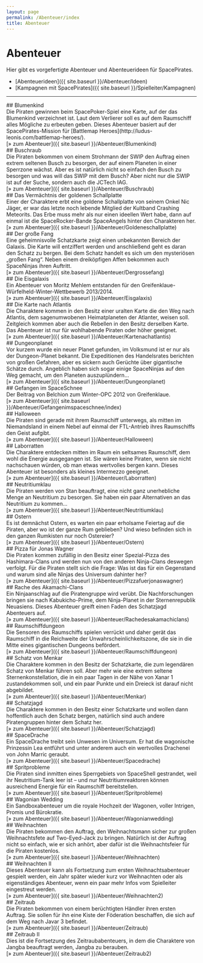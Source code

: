 ```yaml
---
layout: page
permalink: /Abenteuer/index
title: Abenteuer
---
```


# Abenteuer

Hier gibt es vorgefertigte Abenteuer und Abenteuerideen für SpacePirates.

- [Abenteuerideen]({{ site.baseurl }}/Abenteuer/Ideen)
- [Kampagnen mit SpacePirates]({{ site.baseurl }}/Spielleiter/Kampagnen)


***
<div class="box1 clickable" data-href="/spacepirates/abenteuer/blumenkind/">
## Blumenkind

<div class="boxtext">Die Piraten gewinnen beim SpacePoker-Spiel eine Karte, auf der das Blumenkind verzeichnet ist. Laut dem Verlierer soll es auf dem Raumschiff alles Mögliche zu erbeuten geben. Dieses Abenteuer basiert auf der SpacePirates-Mission für [Battlemap Heroes](http://ludus-leonis.com/battlemap-heroes/).</div>
<div class="boxbottom">[&raquo; zum Abenteuer]({{ site.baseurl }}/Abenteuer/Blumenkind)</div>
</div>
<div class="box1 clickable">
## Buschraub

<div class="boxtext">Die Piraten bekommen von einem Strohmann der SWIP den Auftrag einen extrem seltenen Busch zu besorgen, der auf einem Planeten in einer Sperrzone wächst. Aber es ist natürlich nicht so einfach den Busch zu besorgen und was will das SWIP mit dem Busch? Aber nicht nur die SWIP ist auf der Suche, sondern auch die JCTech IAG.</div>
<div class="boxbottom">[&raquo; zum Abenteuer]({{ site.baseurl }}/Abenteuer/Buschraub)</div>
</div>
<div class="box1 clickable">
## Das Vermächtnis der goldenen Schallplatte

<div class="boxtext">Einer der Charaktere erbt eine goldene Schallplatte von seinem Onkel Nic Jäger, er war das letzte noch lebende Mitglied der Kultband Crashing Meteorits. Das Erbe muss mehr als nur einen ideellen Wert habe, dann auf einmal ist die SpaceRocker-Bande SpaceAngels hinter den Charakteren her.</div>
<div class="boxbottom">[&raquo; zum Abenteuer]({{ site.baseurl }}/Abenteuer/Goldeneschallplatte)</div>
</div>
<div class="box1 clickable">
## Der große Fang

<div class="boxtext">Eine geheimnisvolle Schatzkarte zeigt einen unbekannten Bereich der Galaxis. Die Karte will entziffert werden und anschließend geht es daran den Schatz zu bergen. Bei dem Schatz handelt es sich um den mysteriösen &bdquo;großen Fang&ldquo;. Neben einem dreiköpfigen Affen bekommen auch SpaceNinjas ihren Auftritt.</div>
<div class="boxbottom">[&raquo; zum Abenteuer]({{ site.baseurl }}/Abenteuer/Dergrossefang)</div>
</div>
<div class="box1 clickable">
## Die Eisgalaxis

<div class="boxtext">Ein Abenteuer von Moritz Mehlem entstanden für den Greifenklaue-Würfelheld-Winter-Wettbewerb 2013/2014.</div>
<div class="boxbottom">[&raquo; zum Abenteuer]({{ site.baseurl }}/Abenteuer/Eisgalaxis)</div>
</div>
<div class="box1 clickable">
## Die Karte nach Atlantis

<div class="boxtext">Die Charaktere kommen in den Besitz einer uralten Karte die den Weg nach Atlantis, dem sagenumwobenen Heimatplaneten der Atlanter, weisen soll. Zeitgleich kommen aber auch die Rebellen in den Besitz derselben Karte. Das Abenteuer ist nur für wohlhabende Piraten oder höher geeignet.</div>
<div class="boxbottom">[&raquo; zum Abenteuer]({{ site.baseurl }}/Abenteuer/Kartenachatlantis)</div>
</div>
<div class="box1 clickable">
## Dungeonplanet

<div class="boxtext">Vor kurzem wurde ein neuer Planet gefunden, im Volksmund ist er nur als der Dungeon-Planet bekannt. Die Expeditionen des Handelsrates berichten von großen Gefahren, aber es sickern auch Gerüchte über gigantische Schätze durch. Angeblich haben sich sogar einige SpaceNinjas auf den Weg gemacht, um den Planeten auszuplündern…</div>
<div class="boxbottom">[&raquo; zum Abenteuer]({{ site.baseurl }}/Abenteuer/Dungeonplanet)</div>
</div>
<div class="box1 clickable">
## Gefangen im SpaceSchnee

<div class="boxtext">Der Beitrag von Belchion zum Winter-OPC 2012 von Greifenklaue.</div>
<div class="boxbottom">[&raquo; zum Abenteuer]({{ site.baseurl }}/Abenteuer/Gefangenimspaceschnee/index)</div>
</div>
<div class="box1 clickable">
## Halloween

<div class="boxtext">Die Piraten sind gerade mit ihrem Raumschiff unterwegs, als mitten im Niemandsland in einem Nebel auf einmal der FTL-Antrieb ihres Raumschiffs den Geist aufgibt.</div>
<div class="boxbottom">[&raquo; zum Abenteuer]({{ site.baseurl }}/Abenteuer/Halloween)</div>
</div>
<div class="box1 clickable">
## Laborratten

<div class="boxtext">Die Charaktere entdecken mitten im Raum ein seltsames Raumschiff, dem wohl die Energie ausgegangen ist. Sie wären keine Piraten, wenn sie nicht nachschauen würden, ob man etwas wertvolles bergen kann. Dieses Abenteuer ist besonders als kleines Intermezzo geeignet.</div>
<div class="boxbottom">[&raquo; zum Abenteuer]({{ site.baseurl }}/Abenteuer/Laborratten)</div>
</div>
<div class="box1 clickable">
## Neutritiumklau

<div class="boxtext">Die Piraten werden von Stan beauftragt, eine nicht ganz unerhebliche Menge an Neutritium zu besorgen. Sie haben ein paar Alternativen an das Neutritium zu kommen…</div>
<div class="boxbottom">[&raquo; zum Abenteuer]({{ site.baseurl }}/Abenteuer/Neutritiumklau)</div>
</div>
<div class="box1 clickable">
## Ostern

<div class="boxtext">Es ist demnächst Ostern, es warten ein paar erholsame Feiertag auf die Piraten, aber wo ist der ganze Rum geblieben? Und wieso befinden sich in den ganzen Rumkisten nur noch Ostereier?</div>
<div class="boxbottom">[&raquo; zum Abenteuer]({{ site.baseurl }}/Abenteuer/Ostern)</div>
</div>
<div class="box1 clickable">
## Pizza für Jonas Wagner

<div class="boxtext">Die Piraten kommen zufällig in den Besitz einer Spezial-Pizza des Hashimara-Clans und werden nun von den anderen Ninja-Clans deswegen verfolgt. Für die Piraten stellt sich die Frage: Was ist das für ein Gegenstand und warum sind alle Ninjas des Universum dahinter her?</div>
<div class="boxbottom">[&raquo; zum Abenteuer]({{ site.baseurl }}/Abenteuer/Pizzafuerjonaswagner)</div>
</div>
<div class="box1 clickable">
## Rache des Akamachi-Clans

<div class="boxtext">Ein Ninjaanschlag auf die Piratengruppe wird verübt. Die Nachforschungen bringen sie nach Kabukicho-Prime, dem Ninja-Planet in der Sternenrepublik Neuasiens. Dieses Abenteuer greift einen Faden des Schatzjagd Abenteuers auf.</div>
<div class="boxbottom">[&raquo; zum Abenteuer]({{ site.baseurl }}/Abenteuer/Rachedesakamachiclans)</div>
</div>
<div class="box1 clickable">
## Raumschiffdungeon

<div class="boxtext">Die Sensoren des Raumschiffs spielen verrückt und daher gerät das Raumschiff in die Reichweite der Unwahrscheinlichkeitszone, die sie in die Mitte eines gigantischen Dungeons befördert.</div>
<div class="boxbottom">[&raquo; zum Abenteuer]({{ site.baseurl }}/Abenteuer/Raumschiffdungeon)</div>
</div>
<div class="box1 clickable">
## Schatz von Menkar

<div class="boxtext">Die Charaktere kommen in den Besitz der Schatzkarte, die zum legendären Schatz von Menkar führen soll. Aber mehr wie eine extrem seltene Sternenkonstellation, die in ein paar Tagen in der Nähe von Xanar 1 zustandekommen soll, und ein paar Punkte und ein Dreieck ist darauf nicht abgebildet.</div>
<div class="boxbottom">[&raquo; zum Abenteuer]({{ site.baseurl }}/Abenteuer/Menkar)</div>
</div>
<div class="box1 clickable">
## Schatzjagd

<div class="boxtext">Die Charaktere kommen in den Besitz einer Schatzkarte und wollen dann hoffentlich auch den Schatz bergen, natürlich sind auch andere Piratengruppen hinter dem Schatz her.</div>
<div class="boxbottom">[&raquo; zum Abenteuer]({{ site.baseurl }}/Abenteuer/Schatzjagd)</div>
</div>
<div class="box1 clickable">
## SpaceDrache

<div class="boxtext">Ein SpaceDrache treibt sein Unwesen im Universum. Er hat die wagonische Prinzessin Lea entführt und unter anderem auch ein wertvolles Drachenei von John Marric geraubt.</div>
<div class="boxbottom">[&raquo; zum Abenteuer]({{ site.baseurl }}/Abenteuer/Spacedrache)</div>
</div>
<div class="box1 clickable">
## Spritprobleme

<div class="boxtext">Die Piraten sind inmitten eines Sperrgebiets von SpaceShell gestrandet, weil ihr Neutritium-Tank leer ist – und nur Neutritiumreaktoren können ausreichend Energie für ein Raumschiff bereitstellen.</div>
<div class="boxbottom">[&raquo; zum Abenteuer]({{ site.baseurl }}/Abenteuer/Spritprobleme)</div>
</div>
<div class="box1 clickable">
## Wagonian Wedding

<div class="boxtext">Ein Sandboxabenteuer um die royale Hochzeit der Wagonen, voller Intrigen, Promis und Bürokratie.</div>
<div class="boxbottom">[&raquo; zum Abenteuer]({{ site.baseurl }}/Abenteuer/Wagonianwedding)</div>
</div>
<div class="box1 clickable">
## Weihnachten

<div class="boxtext">Die Piraten bekommen den Auftrag, den Weihnachtsmann sicher zur großen Weihnachtsfete auf Two-Eyed-Jack zu bringen. Natürlich ist der Auftrag nicht so einfach, wie er sich anhört, aber dafür ist die Weihnachtsfeier für die Piraten kostenlos.</div>
<div class="boxbottom">[&raquo; zum Abenteuer]({{ site.baseurl }}/Abenteuer/Weihnachten)</div>
</div>
<div class="box1 clickable">
## Weihnachten II

<div class="boxtext">Dieses Abenteuer kann als Fortsetzung zum ersten Weihnachtsabenteuer gespielt werden, ein Jahr später wieder kurz vor Weihnachten oder als eigenständiges Abenteuer, wenn ein paar mehr Infos vom Spielleiter eingestreut werden.</div>
<div class="boxbottom">[&raquo; zum Abenteuer]({{ site.baseurl }}/Abenteuer/Weihnachten2)</div>
</div>
<div class="box1 clickable">
## Zeitraub

<div class="boxtext">Die Piraten bekommen von einem berüchtigten Händler ihren ersten Auftrag. Sie sollen für ihn eine Kiste der Föderation beschaffen, die sich auf dem Weg nach Javar 3 befindet.</div>
<div class="boxbottom">[&raquo; zum Abenteuer]({{ site.baseurl }}/Abenteuer/Zeitraub)</div>
</div>
<div class="box1 clickable">
## Zeitraub II

<div class="boxtext">Dies ist die Fortsetzung des Zeitraubabenteuers, in dem die Charaktere von Jangba beauftragt werden, Jangba zu berauben.</div>
<div class="boxbottom">[&raquo; zum Abenteuer]({{ site.baseurl }}/Abenteuer/Zeitraub2)</div>
</div>
